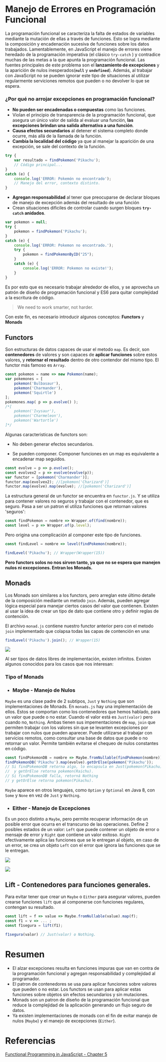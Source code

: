 # Manejo de Errores en Programación Funcional

La programación funcional se caracteriza la falta de estados de variables mediante la mutación de ellas a través de funciones. Esto se logra mediante la composición y encadenación sucesiva de funciones sobre los datos trabajados. Lamentablemente, en JavaScript el manejo de errores viene heredado de la programación imperativa (el clásico `try-catch` ) y contradice muchas de las metas a la que apunta la programación funcional. Las fuentes principales de este problema son el **lanzamiento de excepciones** y la aparición de nulos inesperados(**`null`** y **`undefined`**). Además, al trabajar con JavaScript no se pueden ignorar este tipo de situaciones al utilizar regularmente serviciones remotos que pueden o no devolver lo que se espera.

### ¿Por qué no arrojar excepciones en programación funcional?
* **No pueden ser encadenadas o compuestas** como las funciones.
* Violan el principio de transparencia de la programación funcional, que asegura un único valor de salida al evaluar una función, **las excepciones brindan una salida alternativa a una función**.
* **Causa efectos secundarios** al detener el sistema completo donde ocurre, más allá de la llamada de la función.
* **Cambia la localidad del código** ya que al manejar la aparición de una excepción, se sale del contexto de la función.
```javascript
try {
	var resultado = findPokemon('Pikachu');
	// Código principal...
}
catch (e) {
	console.log('ERROR: Pokemón no encontrado');
	// Manejo del error, contexto distinto.
}

```
* **Agregan responsabilidad** al tener que preocuparse de declarar bloques de manejo de excepción además del resultado de una función
* Crean situaciones dificiles de controlar cuando surgen bloques **`try-catch` anidados**.
```javascript
var pokemon = null;
try {
	pokemon = findPokemon('Pikachu');
}
catch (e) {
 	console.log('ERROR: Pokemon no encontrado.');
 	try {
		pokemon = findPokemonByID("25");
 	}
	catch (e) {
		console.log('ERROR: Pokemon no existe!');
	}
}

```

Es por esto que es necesario trabajar alrededor de ellos, y se aprovecha un patrón de diseño de programación funcional y ES6 para quitar complejidad a la escritura de código.
> We need to work smarter, not harder.

Con este fin, es necesario introducir algunos conceptos: **Functors** y **Monads**

## Functors

Son estructuras de datos capaces de usar el metodo `map`. Es decir, son **contenedores** de valores y son capaces de **aplicar funciones** sobre estos valores, y **retornar el resultado** dentro de otro contendor del mismo tipo.
El functor más famoso es `Array`.

```javascript
const pokemon = name => new Pokemon(name);
var pokemones = [
	pokemon('Bulbasaur'),
	pokemon('Charmander'),
	pokemon('Squirtle')
];
pokemones.map( p => p.evolve() );
/*[
	pokemon('Ivysaur'),
	pokemon('Charmeleon'),
	pokemon('Wartortle')
]*/
```
Algunas caracteristicas de functors son:

* No deben generar efectos secundarios.

* Se pueden componer. Componer funciones en un map es equivalente a encadenar map seguidos.

```javascript
const evolve = p => p.evolve();
const evolvex2 = p => evolve(evolve(p));
var functor = [pokemon('Charmander')];
functor.map(evolvex2); //[pokemon('Charizard')]
functor.map(evolve).map(evolve); //[pokemon('Charizard')]
```
La estructura general de un functor se encuentra en `functor.js`. Y se utiliza para contener valores no seguros y trabajar con el contenedor, que es seguro. Pasa a ser un patron el utiliza funciones que retornan valores 'seguros':
```javascript
const findPokemon = nombre => Wrapper.of(find(nombre));
const level = p => Wrapper.of(p.level);
```
Pero origina una complicación al componer este tipo de funciones.
```javascript
const findLevel = nombre => level(findPokemon(nombre));

findLevel('Pikachu'); // Wrapper(Wrapper(15))
```

**Pero functors solos no nos sirven tanto, ya que no se espera que manejen nulos ni excepciones. Entran los Monads.**


## Monads

Los Monads son similares a los functors, pero arreglan este último detalle de la composición mediante un metodo `join`. Además, pueden agregar lógica especial para manejar ciertos casos del valor que contienen. Existen al usar la idea de crear un tipo de dato que contiene otro y definir reglas de contención.

El archivo `monad.js` contiene nuestro functor anterior pero con el metodo `join` implementado que colapsa todas las capas de contención en una:

```javascript
findLevel('Pikachu').join(); // Wrapper(15)
```
![](https://i.imgur.com/bt8VWQF.png)

Al ser tipos de datos libres de implementación, existen infinitos. Existen algunos conocidos para los casos que nos interesan:

### Tipo of Monads

* ### Maybe - Manejo de Nulos

`Maybe` es una clase padre de 2 subtipos, `Just` y `Nothing` que son implementaciones de Monads. En `monads.js` hay una implementación de ellos. Estos se comportan como los contenedores que hemos hablado, para un valor que puede o no estar. Cuando el valor está es `Just(valor)` pero cuando no, `Nothing`. Ambas tienen sus impementaciones de `map`, `join` que permiten trabajar con los valores sin que se levanten excepciones por trabajar con nulos que pueden aparecer. Puede utilizarse al trabajar con servicios remotos, como consultar una base de datos que puede o no retornar un valor. Permite también evitarse el chequeo de nulos constantes en código.

```javascript
const findPokemonDB = nombre => Maybe.fromNullable(findPokemon(nombre));
findPokemonDB('Pikachu').map(evolve).getOrElse(pokemon('Pikachu'));
// Si findPokemonDB retorna algo, lo encapsula en Just(pokemon(Pikachu))
//  y getOrElse retorna pokemon(Raichu).
// Si findPokemonDB falla, retorná Nothing
// y getOrElse retorna pokemon(Pikachu).
```
`Maybe` aparece en otros lenguajes, como `Option` y `Optional` en Java 8, con `Some` y `None` en vez de `Just` y `Nothing`.

* ### Either - Manejo de Excepciones

Es un poco distinto a `Maybe`, pero permite recuperar información de un posible error que ocurra en el transcurso de las operaciones. Define 2 posibles estados de un valor: `Left` que puede contener un objeto de error o mensaje de error y `Right` que contiene un valor exitoso. `Right` efectivamente aplica las funciones que se le entregan al objeto, en caso de un error, se crea un objeto `Left` con el error que ignora las funciones que se le entregan.


![](https://i.imgur.com/lzjJPyc.png)

![](https://i.imgur.com/Fy8HCDB.png)

 ## Lift - Contenedores para funciones generales.

Para evitar tener que crear un `Maybe` o `Either` para asegurar valores, pueden crearse funciones `lift` que al componerse con funciones regulares, contengan su resultado.

```javascript
const lift = f => value => Maybe.fromNullable(value).map(f);
const f1 = v => ... ;
const f1segura = lift(f1);

f1segura(valor) // Just(valor) o Nothing.
```


# Resumen
* El alzar excepciones resulta en funciones impuras que van en contra de la programación funcional y agregan responsabilidad y complejidad al programador.
*  El patron de contenedores se usa para aplicar funciones sobre valores que pueden o no estar. Los functors se usan para aplicar estas funciones sobre objetos sin efectos secundarios y sin mutaciones.
* Monads son un patron de diseño de la programación funcional que reduce la complejidad de la aplicación generando un flujo seguro de datos.
* Ya existen implementaciones de monads con el fin de evitar manejo de nulos (`Maybe`) y el manejo de excepciones (`Either`).

# Referencias
[Functional Programming in JavaScript - Chapter 5](https://www.manning.com/books/functional-programming-in-javascript)
